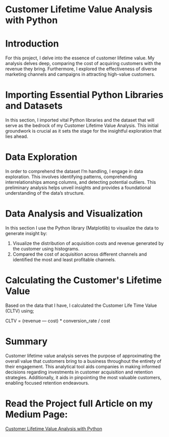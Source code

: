 # Customer Lifetime Value Analysis with Python


# Introduction

For this project, I delve into the essence of customer lifetime value. My analysis delves deep, comparing the cost of acquiring customers with the revenue they bring. Furthermore, I explored the effectiveness of diverse marketing channels and campaigns in attracting high-value customers.

# Importing Essential Python Libraries and Datasets

In this section, I imported vital Python libraries and the dataset that will serve as the bedrock of my Customer Lifetime Value Analysis. This initial groundwork is crucial as it sets the stage for the insightful exploration that lies ahead.

# Data Exploration

In order to comprehend the dataset I’m handling, I engage in data exploration. This involves identifying patterns, comprehending interrelationships among columns, and detecting potential outliers. This preliminary analysis helps unveil insights and provides a foundational understanding of the data’s structure.

# Data Analysis and Visualization

In this section I use the Python library (Matplotlib) to visualize the data to generate insight by:

1. Visualize the distribution of acquisition costs and revenue generated by the customer using histograms.
2. Compared the cost of acquisition across different channels and identified the most and least profitable channels.

# Calculating the Customer's Lifetime Value

Based on the data that I have, I calculated the Customer Life Time Value (CLTV) using;

CLTV = (revenue — cost) * conversion_rate / cost

# Summary
Customer lifetime value analysis serves the purpose of approximating the overall value that customers bring to a business throughout the entirety of their engagement. This analytical tool aids companies in making informed decisions regarding investments in customer acquisition and retention strategies. Additionally, it aids in pinpointing the most valuable customers, enabling focused retention endeavours.

# Read the Project full Article on my Medium Page:

<a href="https://medium.com/@aareadegboyega/maximizing-growth-and-loyalty-the-power-of-customer-lifetime-value-analysis-381c5387288b" target="_blank">Customer Lifetime Value Analysis with Python</a> 
 
